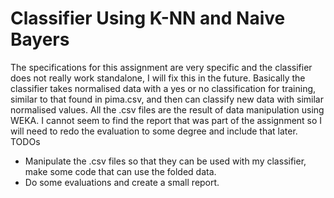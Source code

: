 # Classifier Using K-NN and Naive Bayers
The specifications for this assignment are very specific and the classifier does not really work standalone, I will fix this in the future.
Basically the classifier takes normalised data with a yes or no classification for training, similar to that found in pima.csv, and then can classify new data with similar normalised values.
All the .csv files are the result of data manipulation using WEKA. I cannot seem to find the report that was part of the assignment so I will need to redo the evaluation to some degree and include that later.
TODOs
* Manipulate the .csv files so that they can be used with my classifier, make some code that can use the folded data.
* Do some evaluations and create a small report.